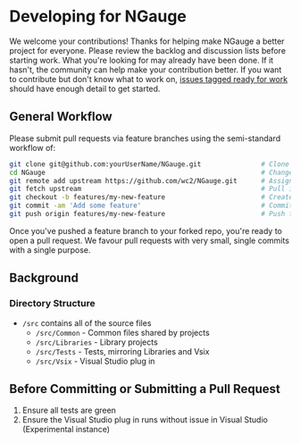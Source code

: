 # Developing for NGauge

We welcome your contributions! Thanks for helping make NGauge a better project for everyone. Please review the backlog and discussion lists before starting work.  What you're looking for may already have been done. If it hasn't, the community can help make your contribution better. If you want to contribute but don't know what to work on, [issues tagged ready for work](https://github.com/wc2/NGauge/labels/ready%20for%20work) should have enough detail to get started.

## General Workflow

Please submit pull requests via feature branches using the semi-standard workflow of:

```bash
git clone git@github.com:yourUserName/NGauge.git               # Clone your fork
cd NGauge                                                      # Change directory
git remote add upstream https://github.com/wc2/NGauge.git      # Assign original repository to a remote named 'upstream'
git fetch upstream                                             # Pull in changes not present in your local repository
git checkout -b features/my-new-feature                        # Create your feature branch
git commit -am 'Add some feature'                              # Commit your changes
git push origin features/my-new-feature                        # Push to the branch
```

Once you've pushed a feature branch to your forked repo, you're ready to open a pull request. We favour pull requests with very small, single commits with a single purpose.

## Background

### Directory Structure

* `/src` contains all of the source files
    * `/src/Common` - Common files shared by projects
    * `/src/Libraries` - Library projects
    * `/src/Tests` - Tests, mirroring Libraries and Vsix
    * `/src/Vsix` - Visual Studio plug in

## Before Committing or Submitting a Pull Request

1. Ensure all tests are green
1. Ensure the Visual Studio plug in runs without issue in Visual Studio (Experimental instance)